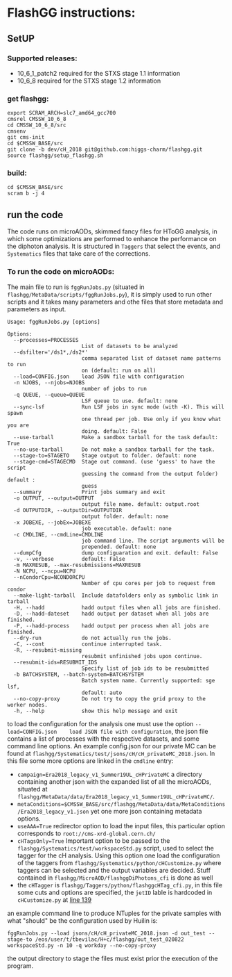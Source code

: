 # FlashGG instructions:
## SetUP
### Supported releases:

* 10_6_1_patch2 required for the STXS stage 1.1 information
* 10_6_8 required for the STXS stage 1.2 information

### get flashgg:
```
export SCRAM_ARCH=slc7_amd64_gcc700
cmsrel CMSSW_10_6_8
cd CMSSW_10_6_8/src
cmsenv
git cms-init
cd $CMSSW_BASE/src 
git clone -b dev/cH_2018 git@github.com:higgs-charm/flashgg.git
source flashgg/setup_flashgg.sh
```
### build:
```
cd $CMSSW_BASE/src
scram b -j 4
```

## run the code
The code runs on microAODs, skimmed fancy files for HToGG analysis, in which some optimizations are performed to enhance the performance on the diphoton analysis.
It is structured in `Taggers` that select the events, and `Systematics` files that take care of the corrections.
### To run the code on microAODs:
The main file to run is `fggRunJobs.py` (situated in `flashgg/MetaData/scripts/fggRunJobs.py`), it is simply used to run other scripts and it takes many parameters and othe files that store metadata and parameters as input.
```
Usage: fggRunJobs.py [options]

Options:
  --processes=PROCESSES
                        List of datasets to be analyzed
  --dsfilter='/ds1*,/ds2*'
                        comma separated list of dataset name patterns to run
                        on (default: run on all)
  --load=CONFIG.json    load JSON file with configuration
  -n NJOBS, --njobs=NJOBS
                        number of jobs to run
  -q QUEUE, --queue=QUEUE
                        LSF queue to use. default: none
  --sync-lsf            Run LSF jobs in sync mode (with -K). This will spawn
                        one thread per job. Use only if you know what you are
                        doing. default: False
  --use-tarball         Make a sandbox tarball for the task default: True
  --no-use-tarball      Do not make a sandbox tarball for the task.
  --stage-to=STAGETO    Stage output to folder. default: none
  --stage-cmd=STAGECMD  Stage out command. (use 'guess' to have the script
                        guessing the command from the output folder) default :
                        guess
  --summary             Print jobs summary and exit
  -o OUTPUT, --output=OUTPUT
                        output file name. default: output.root
  -d OUTPUTDIR, --outputDir=OUTPUTDIR
                        output folder. default: none
  -x JOBEXE, --jobEx=JOBEXE
                        job executable. default: none
  -c CMDLINE, --cmdLine=CMDLINE
                        job command line. The script arguments will be
                        prepended. default: none
  --dumpCfg             dump configuaration and exit. default: False
  -v, --verbose         default: False
  -m MAXRESUB, --max-resubmissions=MAXRESUB
  -N NCPU, --ncpu=NCPU  
  --nCondorCpu=NCONDORCPU
                        Number of cpu cores per job to request from condor
  --make-light-tarball  Include datafolders only as symbolic link in tarball
  -H, --hadd            hadd output files when all jobs are finished.
  -D, --hadd-dateset    hadd output per dataset when all jobs are finished.
  -P, --hadd-process    hadd output per process when all jobs are finished.
  --dry-run             do not actually run the jobs.
  -C, --cont            continue interrupted task.
  -R, --resubmit-missing
                        resubmit unfinished jobs upon continue.
  --resubmit-ids=RESUBMIT_IDS
                        Specify list of job ids to be resubmitted
  -b BATCHSYSTEM, --batch-system=BATCHSYSTEM
                        Batch system name. Currently supported: sge lsf,
                        default: auto
  --no-copy-proxy       Do not try to copy the grid proxy to the worker nodes.
  -h, --help            show this help message and exit
```
to load the configuration for the analysis one must use the option `--load=CONFIG.json    load JSON file with configuration`, the json file contains a list of processes with the respective datasets, and some command line options. An example config.json for our private MC can be found at `flashgg/Systematics/test/jsons/cH/cH_privateMC_2018.json`.
In this file some more options are linked in the `cmdline` entry:
* `campaign=Era2018_legacy_v1_Summer19UL_cHPrivateMC` a directory containing another json with the expanded list of all the microAODs, situated at `flashgg/MetaData/data/Era2018_legacy_v1_Summer19UL_cHPrivateMC/`.
* `metaConditions=$CMSSW_BASE/src/flashgg/MetaData/data/MetaConditions/Era2018_legacy_v1.json` yet one more json containing metadata options.
* `useAAA=True` redirector option to load the input files, this particular option corresponds to `root://cms-xrd-global.cern.ch/`
* `cHTagsOnly=True` Important option to be passed to the `flashgg/Systematics/test/workspaceStd.py` script, used to select the tagger for the cH analysis. Using this option one load the configuration of the taggers from `flashgg/Systematics/python/cHCustomize.py` where taggers can be selected and the output variables are decided. Stuff contained in `flashgg/MicroAOD/flashggDiPhotons_cfi` is done as well
* the `cHTagger` is `flashgg/Taggers/python/flashggcHTag_cfi.py`, in this file some cuts and options are specified, the `jetID` lable is hardcoded in `cHCustomize.py` at [line 139](https://github.com/higgs-charm/flashgg/blob/58e151b1836a8fb1b691b317fc26d65c29078cd1/Systematics/python/cHCustomize.py#L139)

an example command line to produce NTuples for the private samples with what "should" be the configuration used by Huilin is:
```
fggRunJobs.py --load jsons/cH/cH_privateMC_2018.json -d out_test --stage-to /eos/user/t/tbevilac/H+c/flashgg/out_test_020822 workspaceStd.py -n 10 -q workday --no-copy-proxy
```
the output directory to stage the files must exist prior the execution of the program.
